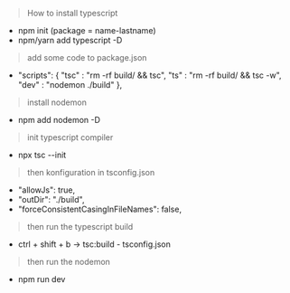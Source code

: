 > How to install typescript

-  npm init (package = name-lastname)
-  npm/yarn add typescript -D

> add some code to package.json

-  "scripts": {
   "tsc" : "rm -rf build/ && tsc",
   "ts" : "rm -rf build/ && tsc -w",
   "dev" : "nodemon ./build"
   },

> install nodemon

-  npm add nodemon -D

> init typescript compiler

-  npx tsc --init

> then konfiguration in tsconfig.json

-  "allowJs": true,
-  "outDir": "./build",
-  "forceConsistentCasingInFileNames": false,

> then run the typescript build

-  ctrl + shift + b -> tsc:build - tsconfig.json

> then run the nodemon

-  npm run dev

